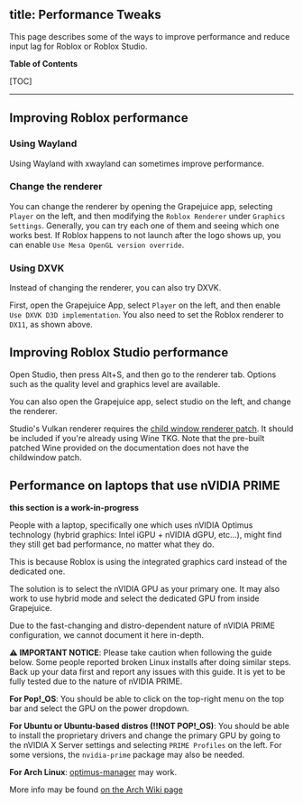 title: Performance Tweaks
---
This page describes some of the ways to improve performance and reduce input lag for Roblox or Roblox Studio.

**Table of Contents**

[TOC]

---

## Improving Roblox performance

### Using Wayland

Using Wayland with xwayland can sometimes improve performance.

### Change the renderer

You can change the renderer by opening the Grapejuice app, selecting `Player` on the left, and then modifying the `Roblox Renderer` under `Graphics Settings`. Generally, you can try each one of them and seeing which one works best. If Roblox happens to not launch after the logo shows up, you can enable `Use Mesa OpenGL version override`.

### Using DXVK

Instead of changing the renderer, you can also try DXVK.

First, open the Grapejuice App, select `Player` on the left, and then enable `Use DXVK D3D implementation`. You also need to set the Roblox renderer to `DX11`, as shown above.

## Improving Roblox Studio performance

Open Studio, then press Alt+S, and then go to the renderer tab. Options such as the quality level and graphics level are available.

You can also open the Grapejuice app, select studio on the left, and change the renderer.

Studio's Vulkan renderer requires the [child window renderer patch](https://github.com/Frogging-Family/wine-tkg-git/blob/master/wine-tkg-git/wine-tkg-patches/misc/childwindow.patch). It should be included if you're already using Wine TKG. Note that the pre-built patched Wine provided on the documentation does not have the childwindow patch.

## Performance on laptops that use nVIDIA PRIME

**this section is a work-in-progress**

People with a laptop, specifically one which uses nVIDIA Optimus technology (hybrid graphics: Intel iGPU + nVIDIA dGPU, etc...), might find they still get bad performance, no matter what they do.

This is because Roblox is using the integrated graphics card instead of the dedicated one.

The solution is to select the nVIDIA GPU as your primary one. It may also work to use hybrid mode and select the dedicated GPU from inside Grapejuice. 

Due to the fast-changing and distro-dependent nature of nVIDIA PRIME configuration, we cannot document it here in-depth.

**⚠️ IMPORTANT NOTICE**: Please take caution when following the guide below. Some people reported broken Linux installs after doing similar steps. Back up your data first and report any issues with this guide. It is yet to be fully tested due to the nature of nVIDIA PRIME.

**For Pop!_OS**: You should be able to click on the top-right menu on the top bar and select the GPU on the power dropdown.

**For Ubuntu or Ubuntu-based distros (!!NOT POP!_OS)**: You should be able to install the proprietary drivers and change the primary GPU by going to the nVIDIA X Server settings and selecting `PRIME Profiles` on the left. For some versions, the `nvidia-prime` package may also be needed.

**For Arch Linux**: [optimus-manager](https://github.com/Askannz/optimus-manager) may work.

More info may be found [on the Arch Wiki page](https://wiki.archlinux.org/title/NVIDIA_Optimus)
